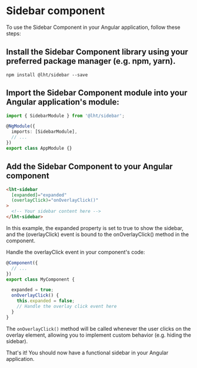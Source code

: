 # Sidebar component
To use the Sidebar Component in your Angular application, follow these steps:

## Install the Sidebar Component library using your preferred package manager (e.g. npm, yarn).
`npm install @lht/sidebar --save`

## Import the Sidebar Component module into your Angular application's module:

```typescript
import { SidebarModule } from '@lht/sidebar';

@NgModule({
  imports: [SidebarModule],
  // ...
})
export class AppModule {}
```
## Add the Sidebar Component to your Angular component
```html
<lht-sidebar
  [expanded]="expanded"
  (overlayClick)="onOverlayClick()"
>
  <!-- Your sidebar content here -->
</lht-sidebar>
```
In this example, the expanded property is set to true to show the sidebar, and the (overlayClick) event is bound to the onOverlayClick() method in the component.

Handle the overlayClick event in your component's code:
```typescript
@Component({
  // ...
})
export class MyComponent {

  expanded = true;
  onOverlayClick() {
    this.expanded = false;
    // Handle the overlay click event here
  }
}
```
The `onOverlayClick()` method will be called whenever the user clicks on the overlay element, allowing you to implement custom behavior (e.g. hiding the sidebar).

That's it! You should now have a functional sidebar in your Angular application.